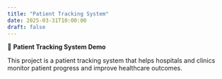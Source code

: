 ```yaml
---
title: "Patient Tracking System"
date: 2025-03-31T10:00:00
draft: false
---
```


🚀 **Patient Tracking System Demo**

This project is a patient tracking system that helps hospitals and clinics monitor patient progress and improve healthcare outcomes.

